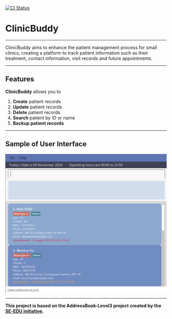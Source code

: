 [![CI Status](https://github.com/AY2425S1-CS2103T-F11-3/tp/workflows/Java%20CI/badge.svg)](https://github.com/se-edu/addressbook-level3/actions)

# ClinicBuddy

---

ClinicBuddy aims to enhance the patient management process for small clinics, creating a platform to track patient information such as their treatment, contact information, visit records and future appointments.

---
## Features

<b>ClinicBuddy</b> allows you to
1. <b>Create</b> patient records 
2. <b>Update</b> patient records 
3. <b>Delete</b> patient records 
4. <b>Search</b> patient by ID or name 
5. <b>Backup<b> patient records 

---
## Sample of User Interface
![Ui](docs/images/Ui.png)

---

This project is based on the AddressBook-Level3 project created by the [SE-EDU initiative](https://se-education.org).
